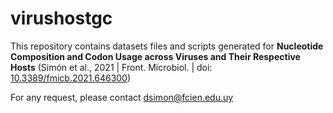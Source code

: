 # virushostgc

This repository contains datasets files and scripts generated for **Nucleotide Composition and Codon Usage across Viruses and Their Respective Hosts** (Simón et al., 2021 | Front. Microbiol. | doi: [10.3389/fmicb.2021.646300](https://www.frontiersin.org/articles/10.3389/fmicb.2021.646300/full))

For any request, please contact dsimon@fcien.edu.uy
